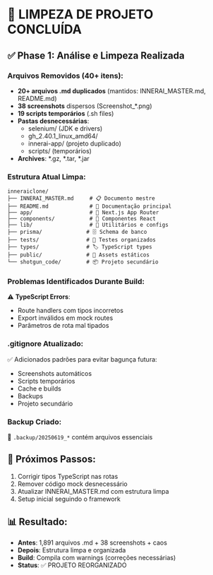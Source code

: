 # 🧹 LIMPEZA DE PROJETO CONCLUÍDA

## ✅ Phase 1: Análise e Limpeza Realizada

### Arquivos Removidos (40+ itens):
- **20+ arquivos .md duplicados** (mantidos: INNERAI_MASTER.md, README.md)
- **38 screenshots** dispersos (Screenshot_*.png)
- **19 scripts temporários** (.sh files)
- **Pastas desnecessárias**:
  - selenium/ (JDK e drivers)
  - gh_2.40.1_linux_amd64/ 
  - innerai-app/ (projeto duplicado)
  - scripts/ (temporários)
- **Archives**: *.gz, *.tar, *.jar

### Estrutura Atual Limpa:
```
inneraiclone/
├── INNERAI_MASTER.md     # 📋 Documento mestre
├── README.md             # 📝 Documentação principal
├── app/                  # 🎯 Next.js App Router
├── components/           # 🧩 Componentes React
├── lib/                  # 🔧 Utilitários e configs
├── prisma/              # 🗄️ Schema de banco
├── tests/               # 🧪 Testes organizados
├── types/               # 🏷️ TypeScript types
├── public/              # 📁 Assets estáticos
└── shotgun_code/        # 📦 Projeto secundário
```

### Problemas Identificados Durante Build:
⚠️ **TypeScript Errors**:
- Route handlers com tipos incorretos
- Export inválidos em mock routes
- Parâmetros de rota mal tipados

### .gitignore Atualizado:
✅ Adicionados padrões para evitar bagunça futura:
- Screenshots automáticos
- Scripts temporários  
- Cache e builds
- Backups
- Projeto secundário

### Backup Criado:
📁 `.backup/20250619_*` contém arquivos essenciais

## 🎯 Próximos Passos:
1. Corrigir tipos TypeScript nas rotas
2. Remover código mock desnecessário
3. Atualizar INNERAI_MASTER.md com estrutura limpa
4. Setup inicial seguindo o framework

## 📊 Resultado:
- **Antes**: 1,891 arquivos .md + 38 screenshots + caos
- **Depois**: Estrutura limpa e organizada
- **Build**: Compila com warnings (correções necessárias)
- **Status**: ✅ PROJETO REORGANIZADO